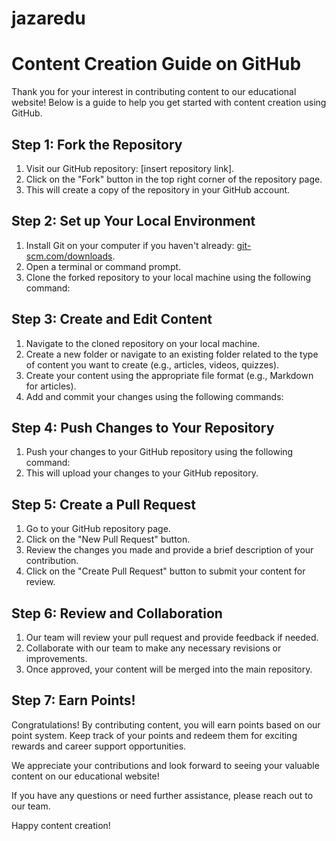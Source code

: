 # jazaredu

# Content Creation Guide on GitHub

Thank you for your interest in contributing content to our educational website! Below is a guide to help you get started with content creation using GitHub.

## Step 1: Fork the Repository

1. Visit our GitHub repository: [insert repository link].
2. Click on the "Fork" button in the top right corner of the repository page.
3. This will create a copy of the repository in your GitHub account.

## Step 2: Set up Your Local Environment

1. Install Git on your computer if you haven't already: [git-scm.com/downloads](https://git-scm.com/downloads).
2. Open a terminal or command prompt.
3. Clone the forked repository to your local machine using the following command:

## Step 3: Create and Edit Content

1. Navigate to the cloned repository on your local machine.
2. Create a new folder or navigate to an existing folder related to the type of content you want to create (e.g., articles, videos, quizzes).
3. Create your content using the appropriate file format (e.g., Markdown for articles).
4. Add and commit your changes using the following commands:


## Step 4: Push Changes to Your Repository

1. Push your changes to your GitHub repository using the following command:
2. This will upload your changes to your GitHub repository.

## Step 5: Create a Pull Request

1. Go to your GitHub repository page.
2. Click on the "New Pull Request" button.
3. Review the changes you made and provide a brief description of your contribution.
4. Click on the "Create Pull Request" button to submit your content for review.

## Step 6: Review and Collaboration

1. Our team will review your pull request and provide feedback if needed.
2. Collaborate with our team to make any necessary revisions or improvements.
3. Once approved, your content will be merged into the main repository.

## Step 7: Earn Points!

Congratulations! By contributing content, you will earn points based on our point system. Keep track of your points and redeem them for exciting rewards and career support opportunities.

We appreciate your contributions and look forward to seeing your valuable content on our educational website!

If you have any questions or need further assistance, please reach out to our team.

Happy content creation!
